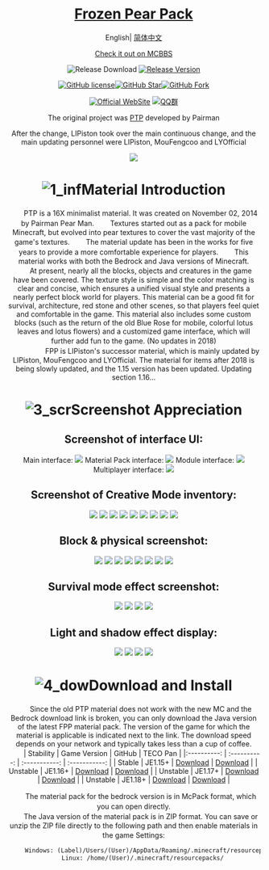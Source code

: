 <div align="center">  

# [Frozen Pear Pack](https://github.com/LIPiston/Frozen_Pear_Pack )

English| [简体中文](./README.zh.md) 

[Check it out on MCBBS](https://www.mcbbs.net/thread-1361283-1-1.html)

![Release Download](https://img.shields.io/github/downloads/LIPiston/Frozen_Pear_Pack/total?style=flat-square)
[![Release Version](https://img.shields.io/github/v/release/LIPiston/Frozen_Pear_Pack?style=flat-square)](https://github.com/LIPiston/Frozen_Pear_Pack/releases/latest)

[![GitHub license](https://img.shields.io/github/license/LIPiston/Frozen_Pear_Pack?style=flat-square)](LICENSE)[![GitHub Star](https://img.shields.io/github/stars/LIPiston/Frozen_Pear_Pack?style=flat-square)](https://github.com/LIPiston/Frozen_Pear_Pack/stargazers)[![GitHub Fork](https://img.shields.io/github/forks/LIPiston/Frozen_Pear_Pack?style=flat-square)](https://github.com/LYOfficial/HiGames/network/members)

[![Official WebSite](https://img.shields.io/badge/Website-FPP-blue.svg?style=flat-square&color=61dafb)](https://www.mcbbs.net/thread-1361283-1-1.html)
[![QQ群](https://img.shields.io/badge/QQ群-671807024-blue.svg?style=flat-square&color=12b7f5)](https://jq.qq.com/?_wv=1027&k=0UzoROFa)


 The original project was [PTP](https://github.com/Pairman/PTP)  developed by Pairman
 
After the change, LIPiston took over the main continuous change, and the main updating personnel were LIPiston, MouFengcoo and LYOfficial

![](https://github.com/LYOfficial/Frozen_Pear_Pack/blob/master/title.png?raw=true)

# ![1_inf](https://ooo.0o0.ooo/2018/04/15/5ad356c68a689.png)Material Introduction
　　PTP is a 16X minimalist material. It was created on November 02, 2014 by Pairman Pear Man. 
　　Textures started out as a pack for mobile Minecraft, but evolved into pear textures to cover the vast majority of the game's textures. 
　　The material update has been in the works for five years to provide a more comfortable experience for players. 
　　This material works with both the Bedrock and Java versions of Minecraft. 
　　At present, nearly all the blocks, objects and creatures in the game have been covered. The texture style is simple and the color matching is clear and concise, which ensures a unified visual style and presents a nearly perfect block world for players. This material can be a good fit for survival, architecture, red stone and other scenes, so that players feel quiet and comfortable in the game. This material also includes some custom blocks (such as the return of the old Blue Rose for mobile, colorful lotus leaves and lotus flowers) and a customized game interface, which will further add fun to the game. (No updates in 2018)　
　　　
　　　<br>
　　　
　　FPP is LIPiston's successor material, which is mainly updated by LIPiston, MouFengcoo and LYOfficial. The material for items after 2018 is being slowly updated, and the 1.15 version has been updated. Updating section 1.16...

# ![3_scr](https://ooo.0o0.ooo/2018/04/15/5ad356e2418e9.png)Screenshot Appreciation

## Screenshot of interface UI:

Main interface: 
![](http://space.coldregion.top/FPP/UI1.png)
Material Pack interface: 
![](http://space.coldregion.top/FPP/FPP.png)
Module interface: 
![](http://space.coldregion.top/FPP/UI3.png)
Multiplayer interface:
![](http://space.coldregion.top/FPP/UI2.png)

## Screenshot of Creative Mode inventory:

![](http://space.coldregion.top/FPP/a.png)
![](http://space.coldregion.top/FPP/b.png)
![](http://space.coldregion.top/FPP/c.png)
![](http://space.coldregion.top/FPP/d.png)
![](http://space.coldregion.top/FPP/e.png)
![](http://space.coldregion.top/FPP/f.png)
![](http://space.coldregion.top/FPP/g.png)
![](http://space.coldregion.top/FPP/h.png)
![](http://space.coldregion.top/FPP/i.png)


## Block & physical screenshot:

![](http://space.coldregion.top/FPP/1.png)
![](http://space.coldregion.top/FPP/1.1.png)
![](http://space.coldregion.top/FPP/2.2.png)
![](http://space.coldregion.top/FPP/3.png)
![](http://space.coldregion.top/FPP/11.png)
![](http://space.coldregion.top/FPP/22.png)
![](http://space.coldregion.top/FPP/33.png)
![](http://space.coldregion.top/FPP/44.png)
## Survival mode effect screenshot:
![](http://space.coldregion.top/FPP/UI4.png)
![](http://space.coldregion.top/FPP/UI5.png)
![](http://space.coldregion.top/FPP/qwp1.png)
![](http://space.coldregion.top/FPP/qwp2.png)

## Light and shadow effect display:
![](https://ns.complexstudio.net/uploads/images/2022-07-11/775cce64b4453aa3c4f0277dd582a9f9.png)
![](https://ns.complexstudio.net/uploads/images/2022-07-11/19ede5cd68acf9c607496e510c782b4e.png)
![](https://ns.complexstudio.net/uploads/images/2022-07-11/6b72a1d521662af491df3e8dea019b27.png)
![](https://ns.complexstudio.net/uploads/images/2022-07-11/a5228e4cdd3ce401905486be8cc144a3.png)



# ![4_dow](https://ooo.0o0.ooo/2018/04/15/5ad356daadd7b.png)Download and Install
　　Since the old PTP material does not work with the new MC and the Bedrock download link is broken, you can only download the Java version of the latest FPP material pack. The version of the game for which the material is applicable is indicated next to the link. The download speed depends on your network and typically takes less than a cup of coffee.
　　
| Stability | Game Version  | GitHub | TECO Pan |
|:----------: | :----------: | :-----------: | :-----------: |
| Stable  | JE1.15+  | [Download](https://github.com/LIPiston/Frozen_Pear_Pack/releases/tag/v6.8-1.15) | [Download](http://teco.coldregion.top:17468/share/r_s_RVYB)  |
| Unstable  | JE1.16+  | [Download](https://github.com/LIPiston/Frozen_Pear_Pack/releases/tag/v6.8-alpha2) | [Download](http://teco.coldregion.top:17468/share/r_s_RVYB)  |
| Unstable   | JE1.17+  | [Download](https://github.com/LIPiston/Frozen_Pear_Pack/releases/tag/v6.8-alpha2) | [Download](http://teco.coldregion.top:17468/share/r_s_RVYB)  |
| Unstable  | JE1.18+  | [Download](https://github.com/LIPiston/Frozen_Pear_Pack/releases/tag/v6.8-alpha2) | [Download](http://teco.coldregion.top:17468/share/r_s_RVYB)  |

　　The material pack for the bedrock version is in McPack format, which you can open directly.
　　
　　<br>
　　The Java version of the material pack is in ZIP format. You can save or unzip the ZIP file directly to the following path and then enable materials in the game Settings:
　　　　　
```markdown
　　　Windows: (Label)/Users/(User)/AppData/Roaming/.minecraft/resourcepacks/
　　　Linux: /home/(User)/.minecraft/resourcepacks/
```

